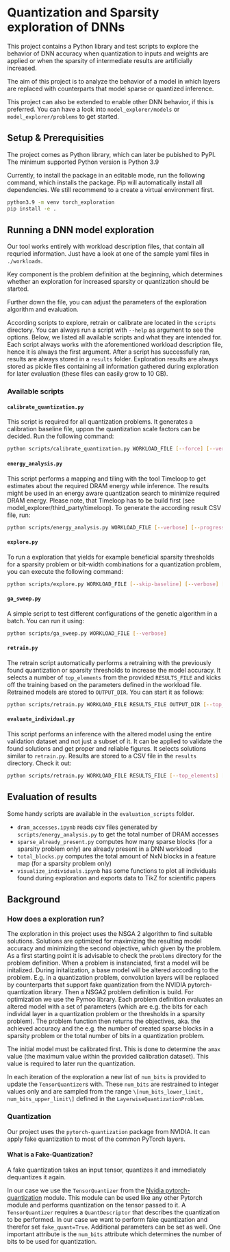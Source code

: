 # Quantization and Sparsity exploration of DNNs

This project contains a Python library and test scripts to explore the behavior of DNN accuracy when quantization to inputs and weights are applied or when the sparsity of intermediate results are artificially increased.

The aim of this project is to analyze the behavior of a model in which layers are replaced with counterparts that model sparse or quantized inference.

This project can also be extended to enable other DNN behavior, if this is preferred. You can have a look into `model_explorer/models` or `model_explorer/problems` to get started.


## Setup & Prerequisities
The project comes as Python library, which can later be pubished to PyPI. The minimum supported Python version is Python 3.9

Currently, to install the package in an editable mode, run the following command, which installs the package. Pip will automatically install all dependencies. We still recommend to a create a virtual environment first.

```sh
python3.9 -m venv torch_exploration
pip install -e .
```

## Running a DNN model exploration
Our tool works entirely with workload description files, that contain all requried information. Just have a look at one of the sample yaml files in `./workloads`.

Key component is the problem definition at the beginning, which determines whether an exploration for increased sparsity or quantization should be started. 

Further down the file, you can adjust the parameters of the exploration algorithm and evaluation.

According scripts to explore, retrain or calibrate are located in the `scripts` directory.
You can always run a script with `--help` as argument to see the options.
Below, we listed all available scripts and what they are intended for.
Each script always works with the aforementioned workload description file, hence it is always the first argument.
After a script has successfully ran, results are always stored in a `results` folder.
Exploration results are always stored as pickle files containing all information gathered during exploration for later evaluation (these files can easily grow to 10 GB). 

### Available scripts

#### `calibrate_quantization.py`
This script is required for all quantization problems. 
It generates a calibration baseline file, uppon the quantization scale factors can be decided.
Run the following command:

```sh
python scripts/calibrate_quantization.py WORKLOAD_FILE [--force] [--verbose] [--progress]
```

#### `energy_analysis.py`
This script performs a mapping and tiling with the tool Timeloop to get estimates about the required DRAM energy while inference. 
The results might be used in an energy aware quantization search to minimize required DRAM energy.
Please note, that Timeloop has to be build first (see model_explorer/third_party/timeloop).
To generate the according result CSV file, run:

```sh
python scripts/energy_analysis.py WORKLOAD_FILE [--verbose] [--progress]
```

#### `explore.py`

To run a exploration that yields for example beneficial sparsity thresholds for a sparsity problem or bit-width combinations for a quantization problem, you can execute the following command:

```sh
python scripts/explore.py WORKLOAD_FILE [--skip-baseline] [--verbose] [--progress]
```

#### `ga_sweep.py`
A simple script to test different configurations of the genetic algorithm in a batch.
You can run it using:

```sh
python scripts/ga_sweep.py WORKLOAD_FILE [--verbose] 
```

#### `retrain.py`
The retrain script automatically performs a retraining with the previously found quantization or sparsity thresholds to increase the model accuracy. 
It selects a number of `top_elements` from the provided `RESULTS_FILE` and kicks off the training based on the parameters defined in the workload file.
Retrained models are stored to `OUTPUT_DIR`.
You can start it as follows: 

```sh
python scripts/retrain.py WORKLOAD_FILE RESULTS_FILE OUTPUT_DIR [--top_elements] [--progress] [--verbose] 
```

#### `evaluate_individual.py`
This script performs an inference with the altered model using the entire validation dataset and not just a subset of it.
It can be applied to validate the found solutions and get proper and reliable figures.
It selects solutions similar to `retrain.py`. 
Results are stored to a CSV file in the `results` directory.
Check it out:

```sh
python scripts/retrain.py WORKLOAD_FILE RESULTS_FILE [--top_elements] [--progress] [--verbose] 
```


## Evaluation of results
Some handy scripts are available in the `evaluation_scripts` folder.

- `dram_accesses.ipynb` reads csv files generated by `scripts/energy_analysis.py` to get the total number of DRAM accesses
- `sparse_already_present.py` computes how many sparse blocks (for a sparsity problem only) are already present in a DNN workload
- `total_blocks.py` computes the total amount of NxN blocks in a feature map (for a sparsity problem only) 
- `visualize_individuals.ipynb` has some functions to plot all individuals found during exploration and exports data to TikZ for scientific papers

## Background

### How does a exploration run?

The exploration in this project uses the NSGA 2 algorithm to find suitable solutions.
Solutions are optimized for maximizing the resulting model accuracy and minimizing the second objective, which given by the problem.
As a first starting point it is advisable to check the `problems` directory for the problem definition.
When a problem is instanciated, first a model will be initalized. 
During initalization, a base model will be altered according to the problem. E.g. in a quantization problem, convolution layers will be replaced by counterparts that support fake quantization from the NVIDIA pytorch-quantization library.
Then a NSGA2 problem definition is build.
For optimization we use the Pymoo library. 
Each problem definition evaluates an altered model with a set of parameters (which are e.g. the bits for each individal layer in a quantization problem or the thresholds in a sparsity problem).
The problem function then returns the objectives, aka. the achieved accuracy and the e.g. the number of created sparse blocks in a sparsity problem or the total number of bits in a quantization problem.


The initial model must be calibrated first. This is done to determine the `amax` value (the maximum value within the provided calibration dataset). This value is required to later run the quantization.

In each iteration of the exploration a new list of `num_bits` is provided to update the `TensorQuantizer`s with. These `num_bits` are restrained to integer values only and are sampled from the range `\[num_bits_lower_limit, num_bits_upper_limit\]` defined in the `LayerwiseQuantizationProblem`.


### Quantization
Our project uses the `pytorch-quantization` package from NVIDIA. It can apply fake quantization to most of the common PyTorch layers. 

#### What is a Fake-Quantization?
A fake quantization takes an input tensor, quantizes it and immediately dequantizes it again.

In our case we use the `TensorQuantizer` from the [Nvidia pytorch-quantization](https://docs.nvidia.com/deeplearning/tensorrt/pytorch-quantization-toolkit/docs/userguide.html) module.
This module can be used like any other Pytorch module and performs quantization on the tensor passed to it.
A `TensorQuantizer` requires a `QuantDescriptor` that describes the quantization to be performed.
In our case we want to perform fake quantization and therefor set `fake_quant=True`. Additional parameters can be set as well.
One important attribute is the `num_bits` attribute which determines the number of bits to be used for quantization.

